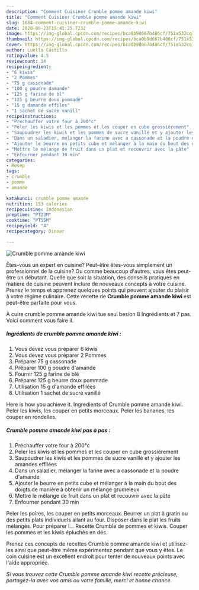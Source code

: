 ```yaml
---
description: "Comment Cuisiner Crumble pomme amande kiwi"
title: "Comment Cuisiner Crumble pomme amande kiwi"
slug: 1684-comment-cuisiner-crumble-pomme-amande-kiwi
date: 2020-09-23T15:41:25.723Z
image: https://img-global.cpcdn.com/recipes/bca0b9d667b486cf/751x532cq70/crumble-pomme-amande-kiwi-photo-principale-de-la-recette.jpg
thumbnail: https://img-global.cpcdn.com/recipes/bca0b9d667b486cf/751x532cq70/crumble-pomme-amande-kiwi-photo-principale-de-la-recette.jpg
cover: https://img-global.cpcdn.com/recipes/bca0b9d667b486cf/751x532cq70/crumble-pomme-amande-kiwi-photo-principale-de-la-recette.jpg
author: Luella Castillo
ratingvalue: 4.5
reviewcount: 14
recipeingredient:
- "6 kiwis"
- "2 Pommes"
- "75 g cassonade"
- "100 g poudre damande"
- "125 g farine de bl"
- "125 g beurre doux pommade"
- "15 g damande effiles"
- "1 sachet de sucre vanill"
recipeinstructions:
- "Préchauffer votre four à 200°c"
- "Peler les kiwis et les pommes et les couper en cube grossièrement"
- "Saupoudrer les kiwis et les pommes de sucre vanillé et y ajouter les amandes effilées"
- "Dans un saladier, mélanger la farine avec a cassonade et la poudre d&#39;amande"
- "Ajouter le beurre en petits cube et mélanger à la main du bout des doigts de manière à obtenir un mélange grumeleux"
- "Mettre le mélange de fruit dans un plat et recouvrir avec la pâte"
- "Enfourner pendant 30 min"
categories:
- Resep
tags:
- crumble
- pomme
- amande

katakunci: crumble pomme amande 
nutrition: 153 calories
recipecuisine: Indonesian
preptime: "PT23M"
cooktime: "PT55M"
recipeyield: "4"
recipecategory: Dinner

---
```



![Crumble pomme amande kiwi](https://img-global.cpcdn.com/recipes/bca0b9d667b486cf/751x532cq70/crumble-pomme-amande-kiwi-photo-principale-de-la-recette.jpg)

Êtes-vous un expert en cuisine? Peut-être êtes-vous simplement un professionnel de la cuisine? Ou comme beaucoup d'autres, vous êtes peut-être un débutant. Quelle que soit la situation, des conseils pratiques en matière de cuisine peuvent inclure de nouveaux concepts à votre cuisine. Prenez le temps et apprenez quelques points qui peuvent ajouter du plaisir à votre régime culinaire. Cette recette de <strong> Crumble pomme amande kiwi </strong> est peut-être parfaite pour vous.

<!--inarticleads1-->

À cuire crumble pomme amande kiwi tue seul besion 8 Ingrédients et 7 pas. Voici comment vous faire il.

##### Ingrédients de crumble pomme amande kiwi :

1. Vous devez vous préparer 6 kiwis
1. Vous devez vous préparer 2 Pommes
1. Préparer 75 g cassonade
1. Préparer 100 g poudre d&#39;amande
1. Fournir 125 g farine de blé
1. Préparer 125 g beurre doux pommade
1. Utilisation 15 g d&#39;amande effilées
1. Utilisation 1 sachet de sucre vanillé


Here is how you achieve it. Ingredients of Crumble pomme amande kiwi. Peler les kiwis, les couper en petits morceaux. Peler les bananes, les couper en rondelles. 

<!--inarticleads2-->

##### Crumble pomme amande kiwi pas à pas :

1. Préchauffer votre four à 200°c
1. Peler les kiwis et les pommes et les couper en cube grossièrement
1. Saupoudrer les kiwis et les pommes de sucre vanillé et y ajouter les amandes effilées
1. Dans un saladier, mélanger la farine avec a cassonade et la poudre d&#39;amande
1. Ajouter le beurre en petits cube et mélanger à la main du bout des doigts de manière à obtenir un mélange grumeleux
1. Mettre le mélange de fruit dans un plat et recouvrir avec la pâte
1. Enfourner pendant 30 min


Peler les poires, les couper en petits morceaux. Beurrer un plat à gratin ou des petits plats individuels allant au four. Disposer dans le plat les fruits mélangés. Pour préparer l… Recette Crumble de pommes et kiwis. Couper les pommes et les kiwis épluchés en dés. 

<!--inarticleads1-->

<p>
Prenez ces concepts de recettes Crumble pomme amande kiwi et utilisez-les ainsi que peut-être même expérimentez pendant que vous y êtes. Le coin cuisine est un excellent endroit pour tenter de nouveaux points avec l'aide appropriée.
</p>

<p>
<i>Si vous trouvez cette Crumble pomme amande kiwi recette précieuse, partagez-la avec vos amis ou votre famille, merci et bonne chance.</i>
</p>

